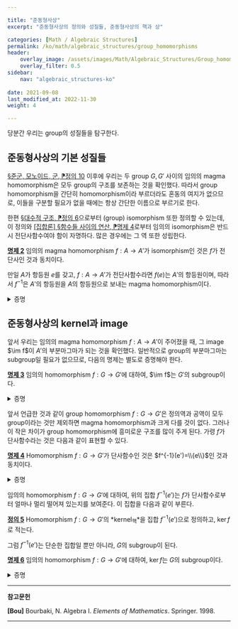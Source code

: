 ```yaml
---

title: "준동형사상"
excerpt: "준동형사상의 정의와 성질들, 준동형사상의 핵과 상"

categories: [Math / Algebraic Structures]
permalink: /ko/math/algebraic_structures/group_homomorphisms
header:
    overlay_image: /assets/images/Math/Algebraic_Structures/Group_homomorphisms.png
    overlay_filter: 0.5
sidebar: 
    nav: "algebraic_structures-ko"
    
date: 2021-09-08
last_modified_at: 2022-11-30
weight: 4

---
```


당분간 우리는 group의 성질들을 탐구한다.

## 준동형사상의 기본 성질들

[§준군, 모노이드, 군, ⁋정의 10](/ko/math/algebraic_structures/group#def10) 이후에 우리는 두 group $G,G'$ 사이의 임의의 magma homomorphism은 모두 group의 구조를 보존하는 것을 확인했다. 따라서 group homomorphism을 간단히 homomorphism이라 부르더라도 혼동의 여지가 없으므로, 이들을 구분할 필요가 없을 때에는 항상 간단한 이름으로 부르기로 한다.

한편 [§대수적 구조, ⁋정의 6](/ko/math/algebraic_structures/algebraic_structure#def6)으로부터 (group) isomorphism 또한 정의할 수 있는데, 이 정의와 [\[집합론\] §함수들 사이의 연산, ⁋명제 4](/ko/math/set_theory/operation_of_functions#prop4)로부터 임의의 isomorphism은 반드시 전단사함수여야 함이 자명하다. 많은 경우에는 그 역 또한 성립한다.

<div class="proposition" markdown="1">

<ins id="prop2">**명제 2**</ins> 임의의 magma homomorphism $f:A\rightarrow A'$가 isomorphism인 것은 $f$가 전단사인 것과 동치이다. 

만일 $A$가 항등원 $e$를 갖고, $f:A\rightarrow A'$가 전단사함수라면 $f(e)$는 $A'$의 항등원이며, 따라서 $f^{-1}$은 $A'$의 항등원을 $A$의 항등원으로 보내는 magma homomorphism이다.

</div>

<details class="proof" markdown="1">
<summary>증명</summary>

반대쪽 방향만 보이면 충분하다. $f$는 전단사이므로, 함수로써 역함수 $f^{-1}:G'\rightarrow G$가 존재한다. 만일 $f^{-1}$이 homomorphism이기만 하다면, 정의에 의해 $f$는 isomorphism이 될 것이다.

임의의 $y, y'\in  A'$를 택하자. 그럼 $f$는 전단사이므로, 적당한 $x$, $x'$가 유일하게 존재하여 $f(x)=y$이고 $f(x')=y'$이다. 이제

$$f^{-1}(yy')=f^{-1}(f(x)f(x'))=f^{-1}(f(xx'))=xx'=f^{-1}(y)f^{-1}(y')$$

이므로, $f^{-1}$은 homomorphism이고 따라서 $f$는 isomorphism이다. 

한편 $f:A\rightarrow A'$가 전단사함수라면, 임의의 $y\in A'$에 대하여 $f(x)=y$를 만족하는 유일한 $x\in A$가 존재한다. 이제

$$y=f(x)=f(xe)=f(x)f(e),\qquad y=f(x)=f(ex)=f(e)f(x)$$

이므로 $f(e)$는 $A'$의 항등원이다.

</details>

## 준동형사상의 kernel과 image

앞서 우리는 임의의 magma homomorphism $f:A\rightarrow A'$이 주어졌을 때, 그 image $\im f$이 $A'$의 부분마그마가 되는 것을 확인했다. 일반적으로 group의 부분마그마는 subgroup일 필요가 없으므로, 다음의 명제는 별도로 증명해야 한다. 

<div class="proposition" markdown="1">

<ins id="prop3">**명제 3**</ins> 임의의 homomorphism $f:G\rightarrow G'$에 대하여, $\im f$는 $G'$의 subgroup이다.

</div>
<details class="proof" markdown="1">
<summary>증명</summary>

$\im f$가 $G'$의 부분마그마인 것은 이미 알고 있으므로, [§준군, 모노이드, 군, ⁋명제 12](/ko/math/algebraic_structures/group#prop12)를 이용하면 $\im f$가 역원을 취하는 것에 대해 닫혀있음만 보이면 된다. $y\in\im f$라 하고, $x\in G$가 $f(x)=y$를 만족한다 하자. 그럼

$$f(x^{-1})=f(x)^{-1}=y^{-1}$$

로부터 $y^{-1}\in\im f$임을 안다.

</details>

앞서 언급한 것과 같이 group homomorphism $f:G\rightarrow G'$은 정의역과 공역이 모두 group이라는 것만 제외하면 magma homomorphism과 크게 다를 것이 없다. 그러나 이 작은 차이가 group homomorphism에 흥미로운 구조를 많이 주게 된다. 가령 $f$가 단사함수라는 것은 다음과 같이 표현할 수 있다.

<div class="proposition" markdown="1">

<ins id="prop4">**명제 4**</ins> Homomorphism $f:G\rightarrow G'$가 단사함수인 것은 $f^{-1}(e')=\\{e\\}$인 것과 동치이다.

</div>
<details class="proof" markdown="1">
<summary>증명</summary>

$f$가 단사함수라면 $f^{-1}(e')=\\{e\\}$여야 하는 것은 자명하다.

거꾸로 $f^{-1}(e')=\\{e\\}$가 성립한다 가정하자. $f(x)=f(y)$를 만족하는 $x,y\in G$가 주어졌다 하면,

$$e'=f(x)f(y)^{-1}=f(xy^{-1})$$

이며, 가정에 의해 $xy^{-1}=e$이다. 이로부터 $x=y$임을 안다.

</details>

임의의 homomorphism $f:G\rightarrow G'$에 대하여, 위의 집합 $f^{-1}(e')$는 $f$가 단사함수로부터 얼마나 멀리 떨어져 있는지를 보여준다. 이 집합을 다음과 같이 부른다.

<div class="definition" markdown="1">

<ins id="def5">**정의 5**</ins> Homomorphism $f:G\rightarrow G'$의 *kernel<sub>핵</sub>*을 집합 $f^{-1}(e')$으로 정의하고, $\ker f$로 적는다.

</div>

그럼 $f^{-1}(e')$는 단순한 집합일 뿐만 아니라, $G$의 subgroup이 된다.

<div class="proposition" markdown="1">

<ins id="prop6">**명제 6**</ins> 임의의 homomorphism $f:G\rightarrow G'$에 대하여, $\ker f$는 $G$의 subgroup이다.

</div>
<details class="proof" markdown="1">
<summary>증명</summary>

임의의 $a,b\in \ker f$에 대하여, 

$$f(ab^{-1})=f(a)f(b)^{-1}=e'(e')^{-1}=e'$$

이므로 $ab^{-1}\in\ker f$가 성립한다.

</details>



---

**참고문헌**

**[Bou]** Bourbaki, N. Algebra I. *Elements of Mathematics*. Springer. 1998.  

---

[^1]: 지저분한 notation을 피하기 위해 $a\ker f$ 대신 $\bar{a}$로 적었다.

